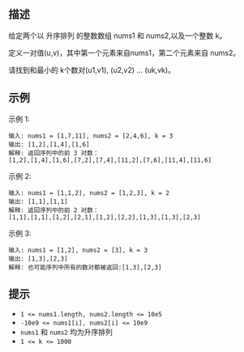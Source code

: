 ## 描述

给定两个以 升序排列 的整数数组 nums1 和 nums2,以及一个整数 k。

定义一对值(u,v)，其中第一个元素来自nums1，第二个元素来自 nums2。

请找到和最小的 k个数对(u1,v1), (u2,v2) ... (uk,vk)。

## 示例

示例 1:
````
输入: nums1 = [1,7,11], nums2 = [2,4,6], k = 3
输出: [1,2],[1,4],[1,6]
解释: 返回序列中的前 3 对数：
[1,2],[1,4],[1,6],[7,2],[7,4],[11,2],[7,6],[11,4],[11,6]
````

示例 2:
````
输入: nums1 = [1,1,2], nums2 = [1,2,3], k = 2
输出: [1,1],[1,1]
解释: 返回序列中的前 2 对数：
[1,1],[1,1],[1,2],[2,1],[1,2],[2,2],[1,3],[1,3],[2,3]
````
示例 3:
````
输入: nums1 = [1,2], nums2 = [3], k = 3
输出: [1,3],[2,3]
解释: 也可能序列中所有的数对都被返回:[1,3],[2,3]
````

## 提示

- `1 <= nums1.length, nums2.length <= 10e5`
- `-10e9 <= nums1[i], nums2[i] <= 10e9`
- `nums1` 和 `nums2` 均为升序排列
- `1 <= k <= 1000`
